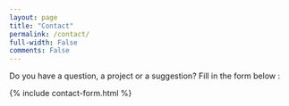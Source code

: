 ```yaml
---
layout: page
title: "Contact"
permalink: /contact/
full-width: False
comments: False
---
```


<p>Do you have a question, a project or a suggestion?  
Fill in the form below :</p>

{% include contact-form.html %}


